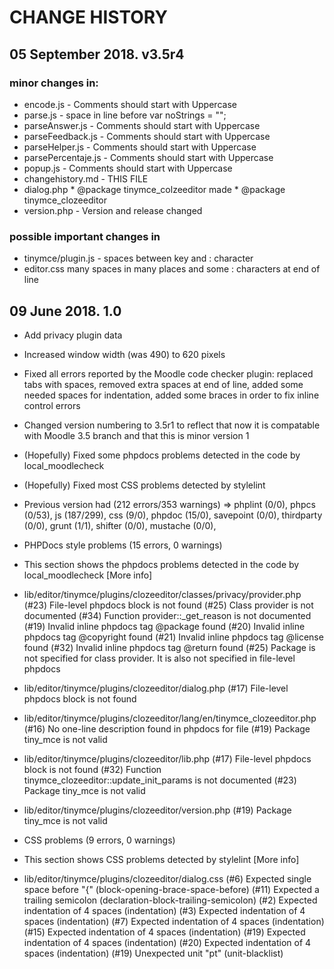 # CHANGE HISTORY

## 05 September 2018. v3.5r4
### minor changes in:
* encode.js - Comments should start with Uppercase
* parse.js - space in line before var noStrings = "";
* parseAnswer.js - Comments should start with Uppercase
* parseFeedback.js - Comments should start with Uppercase
* parseHelper.js - Comments should start with Uppercase
* parsePercentaje.js - Comments should start with Uppercase
* popup.js - Comments should start with Uppercase
* changehistory.md - THIS FILE
* dialog.php  * @package    tinymce_colzeeditor  made * @package    tinymce_clozeeditor
* version.php - Version and release changed

### possible important changes in 
* tinymce/plugin.js - spaces between key and : character
* editor.css many spaces in many places and some : characters at end of line


## 09 June 2018. 1.0
* Add privacy plugin data
* Increased window width (was 490) to 620 pixels
* Fixed all errors reported by the Moodle code checker plugin: 
  replaced tabs with spaces, 
  removed extra spaces at end of line, 
  added some needed spaces for indentation,
  added some braces in order to fix inline control errors
* Changed version numbering to 3.5r1 to reflect that 
  now it is compatable with Moodle 3.5 branch and that this is minor version 1
 
* (Hopefully) Fixed some phpdocs problems detected in the code by local_moodlecheck
* (Hopefully) Fixed most CSS problems detected by stylelint
 
* Previous version had (212 errors/353 warnings)
  => phplint (0/0), phpcs (0/53), 
  js (187/299), 
  css (9/0), 
  phpdoc (15/0), savepoint (0/0), thirdparty (0/0), 
  grunt (1/1), shifter (0/0), mustache (0/0),

* PHPDocs style problems (15 errors, 0 warnings)
* This section shows the phpdocs problems detected in the code by local_moodlecheck [More info]

* lib/editor/tinymce/plugins/clozeeditor/classes/privacy/provider.php
(#23) File-level phpdocs block is not found
(#25) Class provider is not documented
(#34) Function provider::_get_reason is not documented
(#19) Invalid inline phpdocs tag @package found
(#20) Invalid inline phpdocs tag @copyright found
(#21) Invalid inline phpdocs tag @license found
(#32) Invalid inline phpdocs tag @return found
(#25) Package is not specified for class provider. It is also not specified in file-level phpdocs

* lib/editor/tinymce/plugins/clozeeditor/dialog.php
(#17) File-level phpdocs block is not found
* lib/editor/tinymce/plugins/clozeeditor/lang/en/tinymce_clozeeditor.php
(#16) No one-line description found in phpdocs for file
(#19) Package tiny_mce is not valid
* lib/editor/tinymce/plugins/clozeeditor/lib.php
(#17) File-level phpdocs block is not found
(#32) Function tinymce_clozeeditor::update_init_params is not documented
(#23) Package tiny_mce is not valid
* lib/editor/tinymce/plugins/clozeeditor/version.php
(#19) Package tiny_mce is not valid

* CSS problems (9 errors, 0 warnings)
* This section shows CSS problems detected by stylelint [More info]

* lib/editor/tinymce/plugins/clozeeditor/dialog.css
(#6) Expected single space before "{" (block-opening-brace-space-before)
(#11) Expected a trailing semicolon (declaration-block-trailing-semicolon)
(#2) Expected indentation of 4 spaces (indentation)
(#3) Expected indentation of 4 spaces (indentation)
(#7) Expected indentation of 4 spaces (indentation)
(#15) Expected indentation of 4 spaces (indentation)
(#19) Expected indentation of 4 spaces (indentation)
(#20) Expected indentation of 4 spaces (indentation)
(#19) Unexpected unit "pt" (unit-blacklist)
